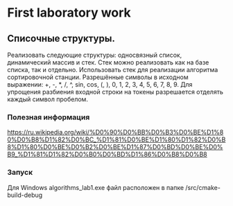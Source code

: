 # First laboratory work 
## Списочные структуры.
Реализовать следующие структуры: односвязный список, динамический массив и стек. Стек можно реализовать как на базе списка, так и отдельно. Использовать стек для реализации алгоритма сортировочной станции. Разрешённые символы в исходном выражении: +, -, *, /, ^, sin, cos, (, ), 0, 1, 2, 3, 4, 5, 6, 7, 8, 9. Для упрощения разбиения входной строки на токены разрешается отделять каждый символ пробелом.
### Полезная информация
https://ru.wikipedia.org/wiki/%D0%90%D0%BB%D0%B3%D0%BE%D1%80%D0%B8%D1%82%D0%BC_%D1%81%D0%BE%D1%80%D1%82%D0%B8%D1%80%D0%BE%D0%B2%D0%BE%D1%87%D0%BD%D0%BE%D0%B9_%D1%81%D1%82%D0%B0%D0%BD%D1%86%D0%B8%D0%B8

### Запуск
Для Windows algorithms_lab1.exe файл расположен в папке /src/cmake-build-debug

